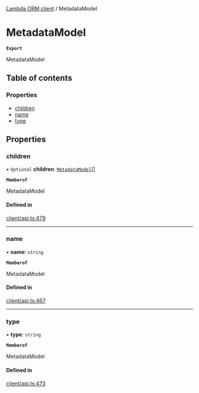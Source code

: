 [Lambda ORM client](../README.md) / MetadataModel

# MetadataModel

**`Export`**

MetadataModel

## Table of contents

### Properties

- [children](MetadataModel.md#children)
- [name](MetadataModel.md#name)
- [type](MetadataModel.md#type)

## Properties

### children

• `Optional` **children**: [`MetadataModel`](MetadataModel.md)[]

**`Memberof`**

MetadataModel

#### Defined in

[client/api.ts:479](https://github.com/FlavioLionelRita/lambdaorm-client-node/blob/521cb11/src/lib/client/api.ts#L479)

___

### name

• **name**: `string`

**`Memberof`**

MetadataModel

#### Defined in

[client/api.ts:467](https://github.com/FlavioLionelRita/lambdaorm-client-node/blob/521cb11/src/lib/client/api.ts#L467)

___

### type

• **type**: `string`

**`Memberof`**

MetadataModel

#### Defined in

[client/api.ts:473](https://github.com/FlavioLionelRita/lambdaorm-client-node/blob/521cb11/src/lib/client/api.ts#L473)
